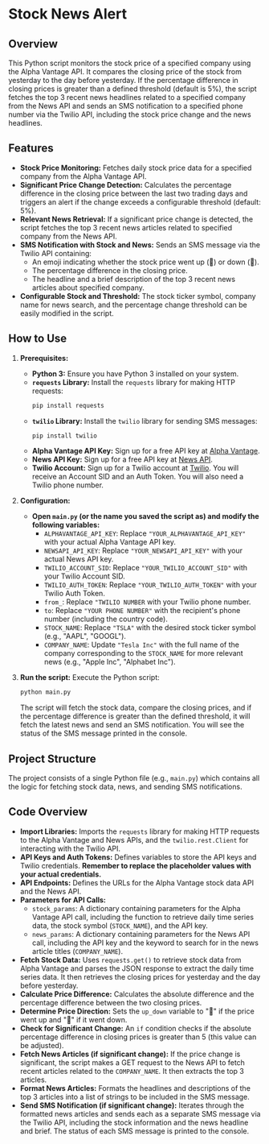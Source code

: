 # Stock News Alert

## Overview

This Python script monitors the stock price of a specified company using the Alpha Vantage API. It compares the closing price of the stock from yesterday to the day before yesterday. If the percentage difference in closing prices is greater than a defined threshold (default is 5%), the script fetches the top 3 recent news headlines related to a specified company from the News API and sends an SMS notification to a specified phone number via the Twilio API, including the stock price change and the news headlines.

## Features

* **Stock Price Monitoring:** Fetches daily stock price data for a specified company from the Alpha Vantage API.
* **Significant Price Change Detection:** Calculates the percentage difference in the closing price between the last two trading days and triggers an alert if the change exceeds a configurable threshold (default: 5%).
* **Relevant News Retrieval:** If a significant price change is detected, the script fetches the top 3 recent news articles related to specified company from the News API.
* **SMS Notification with Stock and News:** Sends an SMS message via the Twilio API containing:
    * An emoji indicating whether the stock price went up (🔺) or down (🔻).
    * The percentage difference in the closing price.
    * The headline and a brief description of the top 3 recent news articles about specified company.
* **Configurable Stock and Threshold:** The stock ticker symbol, company name for news search, and the percentage change threshold can be easily modified in the script.

## How to Use

1.  **Prerequisites:**
    * **Python 3:** Ensure you have Python 3 installed on your system.
    * **`requests` Library:** Install the `requests` library for making HTTP requests:
      ```bash
      pip install requests
      ```
    * **`twilio` Library:** Install the `twilio` library for sending SMS messages:
      ```bash
      pip install twilio
      ```
    * **Alpha Vantage API Key:** Sign up for a free API key at [Alpha Vantage](https://www.alphavantage.co/).
    * **News API Key:** Sign up for a free API key at [News API](https://newsapi.org/).
    * **Twilio Account:** Sign up for a Twilio account at [Twilio](https://www.twilio.com/). You will receive an Account SID and an Auth Token. You will also need a Twilio phone number.

2.  **Configuration:**
    * **Open `main.py` (or the name you saved the script as) and modify the following variables:**
        * `ALPHAVANTAGE_API_KEY`: Replace `"YOUR_ALPHAVANTAGE_API_KEY"` with your actual Alpha Vantage API key.
        * `NEWSAPI_API_KEY`: Replace `"YOUR_NEWSAPI_API_KEY"` with your actual News API key.
        * `TWILIO_ACCOUNT_SID`: Replace `"YOUR_TWILIO_ACCOUNT_SID"` with your Twilio Account SID.
        * `TWILIO_AUTH_TOKEN`: Replace `"YOUR_TWILIO_AUTH_TOKEN"` with your Twilio Auth Token.
        * `from_`: Replace `"TWILIO NUMBER` with your Twilio phone number.
        * `to`: Replace `"YOUR PHONE NUMBER"` with the recipient's phone number (including the country code).
        * `STOCK_NAME`: Replace `"TSLA"` with the desired stock ticker symbol (e.g., "AAPL", "GOOGL").
        * `COMPANY_NAME`: Update `"Tesla Inc"` with the full name of the company corresponding to the `STOCK_NAME` for more relevant news (e.g., "Apple Inc", "Alphabet Inc").

3.  **Run the script:** Execute the Python script:
    ```bash
    python main.py
    ```

    The script will fetch the stock data, compare the closing prices, and if the percentage difference is greater than the defined threshold, it will fetch the latest news and send an SMS notification. You will see the status of the SMS message printed in the console.

## Project Structure

The project consists of a single Python file (e.g., `main.py`) which contains all the logic for fetching stock data, news, and sending SMS notifications.

## Code Overview

* **Import Libraries:** Imports the `requests` library for making HTTP requests to the Alpha Vantage and News APIs, and the `twilio.rest.Client` for interacting with the Twilio API.
* **API Keys and Auth Tokens:** Defines variables to store the API keys and Twilio credentials. **Remember to replace the placeholder values with your actual credentials.**
* **API Endpoints:** Defines the URLs for the Alpha Vantage stock data API and the News API.
* **Parameters for API Calls:**
    * `stock_params`: A dictionary containing parameters for the Alpha Vantage API call, including the function to retrieve daily time series data, the stock symbol (`STOCK_NAME`), and the API key.
    * `news_params`: A dictionary containing parameters for the News API call, including the API key and the keyword to search for in the news article titles (`COMPANY_NAME`).
* **Fetch Stock Data:** Uses `requests.get()` to retrieve stock data from Alpha Vantage and parses the JSON response to extract the daily time series data. It then retrieves the closing prices for yesterday and the day before yesterday.
* **Calculate Price Difference:** Calculates the absolute difference and the percentage difference between the two closing prices.
* **Determine Price Direction:** Sets the `up_down` variable to "🔺" if the price went up and "🔻" if it went down.
* **Check for Significant Change:** An `if` condition checks if the absolute percentage difference in closing prices is greater than 5 (this value can be adjusted).
* **Fetch News Articles (if significant change):** If the price change is significant, the script makes a GET request to the News API to fetch recent articles related to the `COMPANY_NAME`. It then extracts the top 3 articles.
* **Format News Articles:** Formats the headlines and descriptions of the top 3 articles into a list of strings to be included in the SMS message.
* **Send SMS Notification (if significant change):** Iterates through the formatted news articles and sends each as a separate SMS message via the Twilio API, including the stock information and the news headline and brief. The status of each SMS message is printed to the console.
